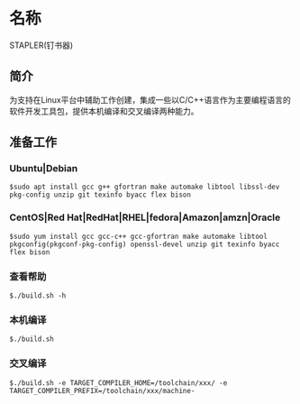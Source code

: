 # 名称

STAPLER(钉书器)

## 简介

为支持在Linux平台中辅助工作创建，集成一些以C/C++语言作为主要编程语言的软件开发工具包，提供本机编译和交叉编译两种能力。


## 准备工作

### Ubuntu|Debian
```
$sudo apt install gcc g++ gfortran make automake libtool libssl-dev pkg-config unzip git texinfo byacc flex bison 
```

### CentOS|Red Hat|RedHat|RHEL|fedora|Amazon|amzn|Oracle
```
$sudo yum install gcc gcc-c++ gcc-gfortran make automake libtool pkgconfig(pkgconf-pkg-config) openssl-devel unzip git texinfo byacc flex bison
```

### 查看帮助
```
$./build.sh -h
```

### 本机编译
```
$./build.sh 
```

### 交叉编译
```
$./build.sh -e TARGET_COMPILER_HOME=/toolchain/xxx/ -e TARGET_COMPILER_PREFIX=/toolchain/xxx/machine-
```